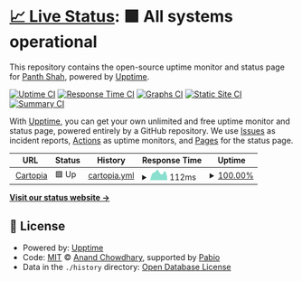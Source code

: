 # [📈 Live Status](https://Panth1823.github.io/uptime-cartopia): <!--live status--> **🟩 All systems operational**

This repository contains the open-source uptime monitor and status page for [Panth Shah](https://shahpanth.vercel.app/), powered by [Upptime](https://github.com/upptime/upptime).

[![Uptime CI](https://github.com/Panth1823/uptime-cartopia/workflows/Uptime%20CI/badge.svg)](https://github.com/Panth1823/uptime-cartopia/actions?query=workflow%3A%22Uptime+CI%22)
[![Response Time CI](https://github.com/Panth1823/uptime-cartopia/workflows/Response%20Time%20CI/badge.svg)](https://github.com/Panth1823/uptime-cartopia/actions?query=workflow%3A%22Response+Time+CI%22)
[![Graphs CI](https://github.com/Panth1823/uptime-cartopia/workflows/Graphs%20CI/badge.svg)](https://github.com/Panth1823/uptime-cartopia/actions?query=workflow%3A%22Graphs+CI%22)
[![Static Site CI](https://github.com/Panth1823/uptime-cartopia/workflows/Static%20Site%20CI/badge.svg)](https://github.com/Panth1823/uptime-cartopia/actions?query=workflow%3A%22Static+Site+CI%22)
[![Summary CI](https://github.com/Panth1823/uptime-cartopia/workflows/Summary%20CI/badge.svg)](https://github.com/Panth1823/uptime-cartopia/actions?query=workflow%3A%22Summary+CI%22)

With [Upptime](https://upptime.js.org), you can get your own unlimited and free uptime monitor and status page, powered entirely by a GitHub repository. We use [Issues](https://github.com/Panth1823/uptime-cartopia/issues) as incident reports, [Actions](https://github.com/Panth1823/uptime-cartopia/actions) as uptime monitors, and [Pages](https://Panth1823.github.io/uptime-cartopia) for the status page.

<!--start: status pages-->
<!-- This summary is generated by Upptime (https://github.com/upptime/upptime) -->
<!-- Do not edit this manually, your changes will be overwritten -->
<!-- prettier-ignore -->
| URL | Status | History | Response Time | Uptime |
| --- | ------ | ------- | ------------- | ------ |
| <img alt="" src="https://icons.duckduckgo.com/ip3/cartopia-store.vercel.app.ico" height="13"> [Cartopia](https://cartopia-store.vercel.app) | 🟩 Up | [cartopia.yml](https://github.com/Panth1823/uptime-cartopia/commits/HEAD/history/cartopia.yml) | <details><summary><img alt="Response time graph" src="./graphs/cartopia/response-time-week.png" height="20"> 112ms</summary><br><a href="https://Panth1823.github.io/uptime-cartopia/history/cartopia"><img alt="Response time 113" src="https://img.shields.io/endpoint?url=https%3A%2F%2Fraw.githubusercontent.com%2FPanth1823%2Fuptime-cartopia%2FHEAD%2Fapi%2Fcartopia%2Fresponse-time.json"></a><br><a href="https://Panth1823.github.io/uptime-cartopia/history/cartopia"><img alt="24-hour response time 50" src="https://img.shields.io/endpoint?url=https%3A%2F%2Fraw.githubusercontent.com%2FPanth1823%2Fuptime-cartopia%2FHEAD%2Fapi%2Fcartopia%2Fresponse-time-day.json"></a><br><a href="https://Panth1823.github.io/uptime-cartopia/history/cartopia"><img alt="7-day response time 112" src="https://img.shields.io/endpoint?url=https%3A%2F%2Fraw.githubusercontent.com%2FPanth1823%2Fuptime-cartopia%2FHEAD%2Fapi%2Fcartopia%2Fresponse-time-week.json"></a><br><a href="https://Panth1823.github.io/uptime-cartopia/history/cartopia"><img alt="30-day response time 113" src="https://img.shields.io/endpoint?url=https%3A%2F%2Fraw.githubusercontent.com%2FPanth1823%2Fuptime-cartopia%2FHEAD%2Fapi%2Fcartopia%2Fresponse-time-month.json"></a><br><a href="https://Panth1823.github.io/uptime-cartopia/history/cartopia"><img alt="1-year response time 113" src="https://img.shields.io/endpoint?url=https%3A%2F%2Fraw.githubusercontent.com%2FPanth1823%2Fuptime-cartopia%2FHEAD%2Fapi%2Fcartopia%2Fresponse-time-year.json"></a></details> | <details><summary><a href="https://Panth1823.github.io/uptime-cartopia/history/cartopia">100.00%</a></summary><a href="https://Panth1823.github.io/uptime-cartopia/history/cartopia"><img alt="All-time uptime 100.00%" src="https://img.shields.io/endpoint?url=https%3A%2F%2Fraw.githubusercontent.com%2FPanth1823%2Fuptime-cartopia%2FHEAD%2Fapi%2Fcartopia%2Fuptime.json"></a><br><a href="https://Panth1823.github.io/uptime-cartopia/history/cartopia"><img alt="24-hour uptime 100.00%" src="https://img.shields.io/endpoint?url=https%3A%2F%2Fraw.githubusercontent.com%2FPanth1823%2Fuptime-cartopia%2FHEAD%2Fapi%2Fcartopia%2Fuptime-day.json"></a><br><a href="https://Panth1823.github.io/uptime-cartopia/history/cartopia"><img alt="7-day uptime 100.00%" src="https://img.shields.io/endpoint?url=https%3A%2F%2Fraw.githubusercontent.com%2FPanth1823%2Fuptime-cartopia%2FHEAD%2Fapi%2Fcartopia%2Fuptime-week.json"></a><br><a href="https://Panth1823.github.io/uptime-cartopia/history/cartopia"><img alt="30-day uptime 100.00%" src="https://img.shields.io/endpoint?url=https%3A%2F%2Fraw.githubusercontent.com%2FPanth1823%2Fuptime-cartopia%2FHEAD%2Fapi%2Fcartopia%2Fuptime-month.json"></a><br><a href="https://Panth1823.github.io/uptime-cartopia/history/cartopia"><img alt="1-year uptime 100.00%" src="https://img.shields.io/endpoint?url=https%3A%2F%2Fraw.githubusercontent.com%2FPanth1823%2Fuptime-cartopia%2FHEAD%2Fapi%2Fcartopia%2Fuptime-year.json"></a></details>

<!--end: status pages-->

[**Visit our status website →**](https://Panth1823.github.io/uptime-cartopia)

## 📄 License

- Powered by: [Upptime](https://github.com/upptime/upptime)
- Code: [MIT](./LICENSE) © [Anand Chowdhary](https://anandchowdhary.com), supported by [Pabio](https://pabio.com)
- Data in the `./history` directory: [Open Database License](https://opendatacommons.org/licenses/odbl/1-0/)
